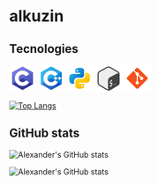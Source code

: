 # alkuzin

## Tecnologies
<a href="https://www.iso.org/standard/74528.html" title="C"><img height="48" width="48" src="icons/c.png" /></a>
<a href="https://isocpp.org/" title="C++"><img height="48" width="48" src="icons/cpp.png" /></a>
<a href="https://python.org/" title="Python"><img height="48" width="48" src="icons/python.png" /></a>
<a href="https://www.gnu.org/software/bash/" title="Bash"><img height="48" width="48" src="icons/bash.png" /></a>
<a href="https://git-scm.com/" title="Git"><img height="48" width="48" src="icons/git.png" /></a>

[![Top Langs](https://github-readme-stats.vercel.app/api/top-langs/?username=alkuzin&layout=donut&theme=holi)](https://github.com/anuraghazra/github-readme-stats)

## GitHub stats

![Alexander's GitHub stats](https://github-readme-stats.vercel.app/api?username=alkuzin&show_icons=true&theme=holi)

![Alexander's GitHub stats](https://github-readme-streak-stats.herokuapp.com/?user=alkuzin&show_icons=true&locale=en&layout=compact&hide_border=false&theme=github-dark-blue)